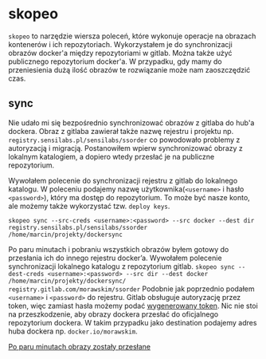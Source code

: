# skopeo

`skopeo` to narzędzie wiersza poleceń, które wykonuje operacje na obrazach kontenerów i ich repozytoriach.
Wykorzystałem je do synchronizacji obrazów docker'a między repozytoriami w gitlab. Można także użyć publicznego repozytorium docker'a. W przypadku, gdy mamy do przeniesienia dużą ilość obrazów te rozwiązanie może nam zaoszczędzić czas.

## sync

Nie udało mi się bezpośrednio synchronizować obrazów z gitlaba do hub'a dockera. Obraz z gitlaba zawierał także nazwę rejestru i projektu np. `registry.sensilabs.pl/sensilabs/ssorder` co powodowało problemy z autoryzacją i migracją. Postanowiłem wpierw synchronizować obrazy z lokalnym katalogiem, a dopiero wtedy przesłać je na publiczne repozytorium.

Wywołałem polecenie do synchronizacji rejestru z gitlab do lokalnego katalogu. W poleceniu podajemy nazwę użytkownika(`<username>` i  hasło `<password>`), który ma dostęp do repozytorium. To może być nasze konto, ale możemy także wykorzystać tzw. `deploy keys`.

`skopeo sync --src-creds <username>:<password> --src docker --dest dir registry.sensilabs.pl/sensilabs/ssorder /home/marcin/projekty/dockersync`

Po paru minutach i pobraniu wszystkich obrazów byłem gotowy do przesłania ich do innego rejestru docker’a. Wywołałem polecenie synchronizacji lokalnego katalogu z repozytorium gitlab.
`skopeo sync --dest-creds <username>:<password> --src dir --dest docker /home/marcin/projekty/dockersync/ registry.gitlab.com/morawskim/ssorder`
Podobnie jak poprzednio podałem `<username>` i `<password>` do rejestru. Gitlab obsługuje autoryzację przez token, więc zamiast hasła możemy podać [wygenerowany token](https://gitlab.com/help/user/profile/personal_access_tokens).
Nic nie stoi na przeszkodzenie, aby obrazy dockera przesłać do oficjalnego repozytorium dockera. W takim przypadku jako destination podajemy adres huba dockera np. `docker.io/morawskim`.

[Po paru minutach obrazy zostały przesłane](https://gitlab.com/morawskim/ssorder/container_registry/)
